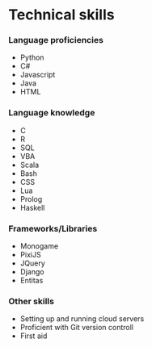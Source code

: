 # Technical skills

### Language proficiencies

* Python
* C#
* Javascript
* Java
* HTML

### Language knowledge

* C
* R
* SQL
* VBA
* Scala
* Bash
* CSS
* Lua
* Prolog
* Haskell

### Frameworks/Libraries

* Monogame
* PixiJS
* JQuery
* Django
* Entitas

### Other skills

* Setting up and running cloud servers
* Proficient with Git version controll
* First aid 
